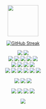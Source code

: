 <div id="header" align="center">
  <img src="https://media.giphy.com/media/M9gbBd9nbDrOTu1Mqx/giphy.gif" width="100"/>

<a href="https://git.io/streak-stats"><img alt="GitHub Streak" src="https://streak-stats.demolab.com/demo/preview.php?user=pixelexio&theme=nightowl&date_format=n%2Fj%5B%2FY%5D"></a>

<img src="https://img.shields.io/badge/VSCode-0078D4?style=for-the-badge&logo=visual%20studio%20code&logoColor=white"></a>
<img src="https://img.shields.io/badge/prettier-1A2C34?style=for-the-badge&logo=prettier&logoColor=F7BA3E"></a><br>
<img src="https://img.shields.io/badge/HTML5-E34F26?style=for-the-badge&logo=html5&logoColor=white"></a>
<img src="https://img.shields.io/badge/CSS3-1572B6?style=for-the-badge&logo=css3&logoColor=white"></a>
<img src="https://img.shields.io/badge/JavaScript-323330?style=for-the-badge&logo=javascript&logoColor=F7DF1E"></a>
<img src="https://img.shields.io/badge/PHP-777BB4?style=for-the-badge&logo=php&logoColor=white"></a>
<img src="https://img.shields.io/badge/Python-FFD43B?style=for-the-badge&logo=python&logoColor=blue"></a><br>
<img src="https://img.shields.io/badge/Windows-0078D6?style=for-the-badge&logo=windows&logoColor=white"></a>
<img src="https://img.shields.io/badge/Linux-FCC624?style=for-the-badge&logo=linux&logoColor=black"></a>
<img src="https://img.shields.io/badge/Kali_Linux-557C94?style=for-the-badge&logo=kali-linux&logoColor=white"></a>
<img src="https://img.shields.io/badge/Debian-A81D33?style=for-the-badge&logo=debian&logoColor=white"></a> <br>
<img src="https://img.shields.io/badge/Nginx-009639?style=for-the-badge&logo=nginx&logoColor=white"></a>
<img src="https://img.shields.io/badge/Node.js-339933?style=for-the-badge&logo=nodedotjs&logoColor=white"></a>
<img src="https://img.shields.io/badge/Flask-000000?style=for-the-badge&logo=flask&logoColor=white"></a>
<img src="https://img.shields.io/badge/Django-092E20?style=for-the-badge&logo=django&logoColor=green"></a>
<img src="https://img.shields.io/badge/Bootstrap-563D7C?style=for-the-badge&logo=bootstrap&logoColor=white"></a>
<img src="https://img.shields.io/badge/Unity-100000?style=for-the-badge&logo=unity&logoColor=white"></a><br>

<img src="https://img.shields.io/badge/Raspberry%20Pi-A22846?style=for-the-badge&logo=Raspberry%20Pi&logoColor=white"></a>
<img src="https://img.shields.io/badge/Arduino-00979D?style=for-the-badge&logo=Arduino&logoColor=white"></a>
<img src="https://img.shields.io/badge/adafruit-000000?style=for-the-badge&logo=adafruit&logoColor=white"></a>

<img src="https://img.shields.io/badge/GitHub-100000?style=for-the-badge&logo=github&logoColor=white"></a>
<img src="https://img.shields.io/badge/Twitch-9146FF?style=for-the-badge&logo=twitch&logoColor=white"></a>
<img src="https://img.shields.io/badge/TikTok-000000?style=for-the-badge&logo=tiktok&logoColor=white"></a>
<img src="https://img.shields.io/badge/YouTube-FF0000?style=for-the-badge&logo=youtube&logoColor=white"></a>

<img src="https://hits.seeyoufarm.com/api/count/incr/badge.svg?url=https%3A%2F%2Fgithub.com%2F{pixelexio}1212%2Fhit-counter"></a>

</div>


<!--
**pixelexio/pixelexio** is a ✨ _special_ ✨ repository because its `README.md` (this file) appears on your GitHub profile.

Here are some ideas to get you started:

- 🔭 I’m currently working on ...
- 🌱 I’m currently learning ...
- 👯 I’m looking to collaborate on ...
- 🤔 I’m looking for help with ...
- 💬 Ask me about ...
- 📫 How to reach me: ...
- 😄 Pronouns: ...
- ⚡ Fun fact: ...
-->
